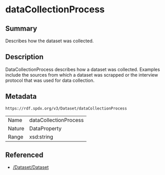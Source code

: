 <!-- Automatically generated by spec-parser v2.0.0 on 2024-01-26T22:18:46.241893+00:00 -->
<!-- SPDX-License-Identifier: Community-Spec-1.0 -->

# dataCollectionProcess

## Summary

Describes how the dataset was collected.


## Description

DataCollectionProcess describes how a dataset was collected.
Examples include the sources from which a dataset was scrapped or
the interview protocol that was used for data collection.


## Metadata

`https://rdf.spdx.org/v3/Dataset/dataCollectionProcess`


| | |
|---|---|
| Name | dataCollectionProcess |
| Nature | DataProperty |
| Range | xsd:string |




## Referenced

- [/Dataset/Dataset](../../Dataset/Classes/Dataset.md)

